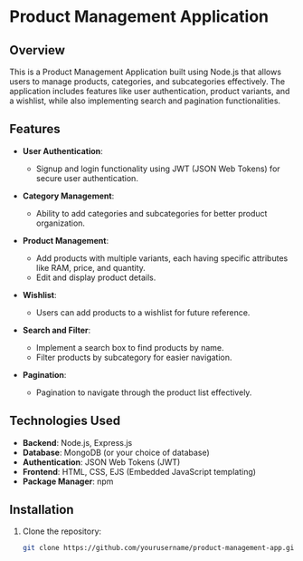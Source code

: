 # Product Management Application

## Overview

This is a Product Management Application built using Node.js that allows users to manage products, categories, and subcategories effectively. The application includes features like user authentication, product variants, and a wishlist, while also implementing search and pagination functionalities.

## Features

- **User Authentication**: 
  - Signup and login functionality using JWT (JSON Web Tokens) for secure user authentication.
  
- **Category Management**: 
  - Ability to add categories and subcategories for better product organization.

- **Product Management**: 
  - Add products with multiple variants, each having specific attributes like RAM, price, and quantity.
  - Edit and display product details.

- **Wishlist**: 
  - Users can add products to a wishlist for future reference.

- **Search and Filter**: 
  - Implement a search box to find products by name.
  - Filter products by subcategory for easier navigation.

- **Pagination**: 
  - Pagination to navigate through the product list effectively.

## Technologies Used

- **Backend**: Node.js, Express.js
- **Database**: MongoDB (or your choice of database)
- **Authentication**: JSON Web Tokens (JWT)
- **Frontend**: HTML, CSS, EJS (Embedded JavaScript templating)
- **Package Manager**: npm

## Installation

1. Clone the repository:

   ```bash
   git clone https://github.com/yourusername/product-management-app.git

